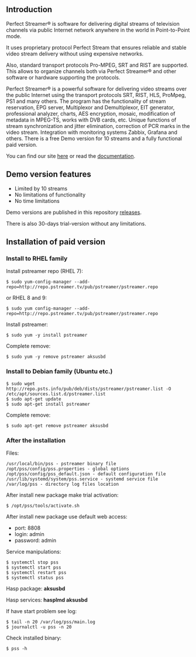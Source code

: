 ## Introduction
Perfect Streamer® is software for delivering digital streams of television channels via public Internet network anywhere in the world in Point-to-Point mode.

It uses proprietary protocol Perfect Stream that ensures reliable and stable video stream delivery without using expensive networks.

Also, standard transport protocols Pro-MPEG, SRT and RIST are supported. This allows to organize channels both via Perfect Streamer® and other software or hardware supporting the protocols.

Perfect Streamer® is a powerful software for delivering video streams over the public Internet using the transport protocols SRT, RIST, HLS, ProMpeg, PS1 and many others. 
The program has the functionality of stream reservation, EPG server, Multiplexor and Demultiplexor, EIT generator, professional analyzer, charts, AES encryption, mosaic, modification of metadata in MPEG-TS, works with DVB cards, etc. Unique functions of stream synchronization and jitter elimination, correction of PCR marks in the video stream. Integration with monitoring systems Zabbix, Grafana and others. There is a free Demo version for 10 streams and a fully functional paid version.

You can find our site [here](https://pstreamer.tv) or read the [documentation](http://doc.pstreamer.tv/en/index.html).

## Demo version features
- Limited by 10 streams
- No limitations of functionality
- No time limitations

Demo versions are published in this repository [releases](https://github.com/PFStreamer/releases/releases).

There is also 30-days trial-version without any limitations.

## Installation of paid version

### Install to RHEL family

Install pstreamer repo (RHEL 7):
```
$ sudo yum-config-manager --add-repo=http://repo.pstreamer.tv/pub/pstreamer/pstreamer.repo
```
or RHEL 8 and 9:
```
$ sudo yum config-manager --add-repo=http://repo.pstreamer.tv/pub/pstreamer/pstreamer.repo
```

Install pstreamer:
```
$ sudo yum -y install pstreamer
```

Complete remove:
```
$ sudo yum -y remove pstreamer aksusbd
```

### Install to Debian family (Ubuntu etc.)

```
$ sudo wget http://repo.psts.info/pub/deb/dists/pstreamer/pstreamer.list -O /etc/apt/sources.list.d/pstreamer.list     
$ sudo apt-get update
$ sudo apt-get install pstreamer
```
Complete remove:
```
$ sudo apt-get remove pstreamer aksusbd
```
### After the installation

Files:
```
/usr/local/bin/pss - pstreamer binary file
/opt/pss/config/pss.properties - global options
/opt/pss/config/pss_default.json - default configuration file
/usr/lib/systemd/system/pss.service - systemd service file
/var/log/pss - directory log files location
```
After install new package make trial activation:
```
$ /opt/pss/tools/activate.sh
```
After install new package use default web access:
* port: 8808
* login: admin
* password: admin

Service manipulations:
```
$ systemctl stop pss
$ systemctl start pss
$ systemctl restart pss
$ systemctl status pss
```

Hasp package: **aksusbd**

Hasp services: **hasplmd aksusbd**

If have start problem see log:
```
$ tail -n 20 /var/log/pss/main.log
$ journalctl -u pss -n 20
```
Check installed binary:
```
$ pss -h
```

